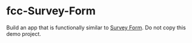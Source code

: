 # fcc-Survey-Form
 Build an app that is functionally similar to [Survey Form](https://survey-form.freecodecamp.rocks). Do not copy this demo project.

##
